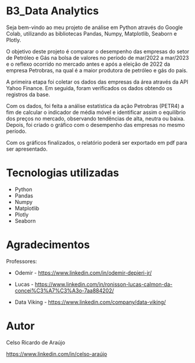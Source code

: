 # B3_Data Analytics

Seja bem-vindo ao meu projeto de análise em Python através do Google Colab, utilizando as bibliotecas Pandas, Numpy, Matplotlib, Seaborn e  Plotly.

O objetivo deste projeto é comparar o desempenho das empresas do setor de Petróleo e Gás na bolsa de valores no período de mar/2022 a mar/2023 e o reflexo ocorrido no mercado antes e após a eleição de 2022 da empresa Petrobras, na qual é a maior produtora de petróleo e gás do país.

A primeira etapa foi coletar os dados das empresas da área através da API Yahoo Finance. Em seguida, foram verificados os dados obtendo os registros da base. 

Com os dados, foi feita a análise estatística da ação Petrobras (PETR4) a fim de calcular o indicador de média móvel e identificar assim o equilíbrio dos preços no mercado, observando tendências de alta, neutra ou baixa. Depois, foi criado o gráfico com o desempenho das empresas no mesmo período.

Com os gráficos finalizados, o relatório poderá ser exportado em pdf para ser apresentado.

# Tecnologias utilizadas
- Python
- Pandas
- Numpy
- Matplotlib
- Plotly
- Seaborn

# Agradecimentos
Professores:

- Odemir - https://www.linkedin.com/in/odemir-depieri-jr/

- Lucas - https://www.linkedin.com/in/ronisson-lucas-calmon-da-concei%C3%A7%C3%A3o-7aa884202/ 

- Data Viking - https://www.linkedin.com/company/data-viking/

# Autor
Celso Ricardo de Araújo

https://www.linkedin.com/in/celso-araújo


